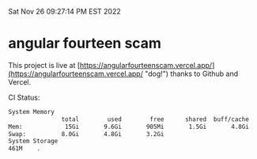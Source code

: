 Sat Nov 26 09:27:14 PM EST 2022

# angular fourteen scam


This project is live at [https://angularfourteenscam.vercel.app/](https://angularfourteenscam.vercel.app/ "dog!") thanks to Github and Vercel.

CI Status: 

```bash
System Memory
               total        used        free      shared  buff/cache   available
Mem:            15Gi       9.6Gi       905Mi       1.5Gi       4.8Gi       3.8Gi
Swap:          8.0Gi       4.8Gi       3.2Gi
System Storage
461M	.
```
